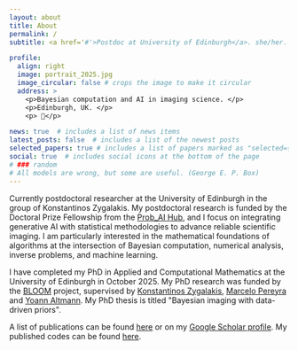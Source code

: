 ```yaml
---
layout: about
title: About
permalink: /
subtitle: <a href='#'>Postdoc at University of Edinburgh</a>. she/her. <a href="mailto:tklatzer@ed.ac.uk">E-mail</a> me if you want to chat.

profile:
  align: right
  image: portrait_2025.jpg
  image_circular: false # crops the image to make it circular
  address: >
    <p>Bayesian computation and AI in imaging science. </p>
    <p>Edinburgh, UK. </p>
    <p> 🌈</p>

news: true  # includes a list of news items
latest_posts: false  # includes a list of the newest posts
selected_papers: true # includes a list of papers marked as "selected={true}"
social: true  # includes social icons at the bottom of the page
# ### random
# All models are wrong, but some are useful. (George E. P. Box)
---
```

Currently postdoctoral researcher at the University of Edinburgh in the group of Konstantinos Zygalakis. My postdoctoral research is funded by the Doctoral Prize Fellowship from the <a href="https://www.probai.ac.uk/"> Prob_AI Hub</a>, and I focus on integrating generative AI with statistical methodologies to advance reliable scientific imaging. I am particularly interested in the mathematical foundations of algorithms at the intersection of Bayesian computation, numerical analysis, inverse problems, and machine learning.

I have completed my PhD in Applied and Computational Mathematics at the University of Edinburgh in October 2025. My PhD research was funded by the <a href="https://www.macs.hw.ac.uk/~mp71/bloom.html">BLOOM</a> project, supervised by <a href="https://www.maths.ed.ac.uk/~kzygalak/">Konstantinos Zygalakis</a>, <a href="https://www.macs.hw.ac.uk/~mp71">Marcelo Pereyra</a> and <a href="https://researchportal.hw.ac.uk/en/persons/yoann-altmann">Yoann Altmann</a>. My PhD thesis is titled "Bayesian imaging with data-driven priors".

A list of publications can be found <a href="https://teresa-klatzer.github.io/publications/">here</a> or on my <a href='https://scholar.google.at/citations?hl=de&user=9NuwsCgAAAAJ'> Google Scholar profile</a>. My published codes can be found <a href="https://teresa-klatzer.github.io/repositories/">here</a>.

<!-- My current **research interests** are at the intersection of Bayesian computation, numerical analysis, inverse problems, and machine learning. I am interested in the mathematical foundations of algorithms and methodology to solve problems in the field of imaging science. -->

<!--Before joining the project BLOOM, I have been working as a software project manager, product owner and agile coach. I have obtained a professional certification in coaching and counselling in Graz, Austria. I am happy to **offer mentoring** in mental health topics around science and non-normative walks in life. See my <a href="https://teresa-klatzer.github.io/publications/">diversity</a> section for more resources. -->

<!--I have received a MSc in Information and Computer Engineering (Telematics) in 2014 from Graz University of Technology on the topic of "Bi-level Optimization for Support Vector Machines". Between 2014-2017, I have been working as a research assistant at the Institute for Computer Graphics and Vision in the group of <a href="https://www.tugraz.at/institute/icg/research/team-pock">Thomas Pock</a>, working on the project "Deep variational networks for low-level computer vision". My research topics included the development of machine learning and optimization methods for applications in low-level image processing and computational photography. -->


